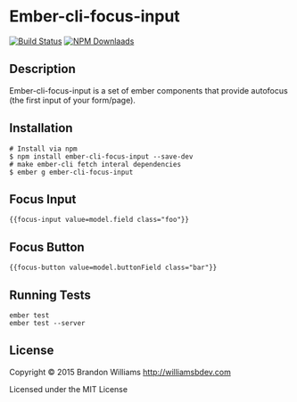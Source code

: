 # Ember-cli-focus-input

[![Build Status](https://travis-ci.org/williamsbdev/ember-cli-focus-input.svg?branch=master)](https://travis-ci.org/williamsbdev/ember-cli-focus-input)
[![NPM Downlaads](https://img.shields.io/npm/dm/ember-cli-focus-input.svg)](https://www.npmjs.org/package/ember-cli-focus-input)

## Description

Ember-cli-focus-input is a set of ember components that provide autofocus (the
first input of your form/page).

## Installation

    # Install via npm
    $ npm install ember-cli-focus-input --save-dev
    # make ember-cli fetch interal dependencies
    $ ember g ember-cli-focus-input

## Focus Input

    {{focus-input value=model.field class="foo"}}

## Focus Button

    {{focus-button value=model.buttonField class="bar"}}

## Running Tests

    ember test
    ember test --server

## License

Copyright © 2015 Brandon Williams http://williamsbdev.com

Licensed under the MIT License
